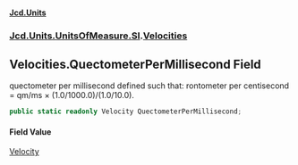 #### [Jcd.Units](index 'index')
### [Jcd.Units.UnitsOfMeasure.SI](Jcd.Units.UnitsOfMeasure.SI 'Jcd.Units.UnitsOfMeasure.SI').[Velocities](Velocities 'Jcd.Units.UnitsOfMeasure.SI.Velocities')

## Velocities.QuectometerPerMillisecond Field

quectometer per millisecond defined such that: rontometer per centisecond = qm/ms × (1.0/1000.0)/(1.0/10.0).

```csharp
public static readonly Velocity QuectometerPerMillisecond;
```

#### Field Value
[Velocity](Velocity 'Jcd.Units.UnitTypes.Velocity')